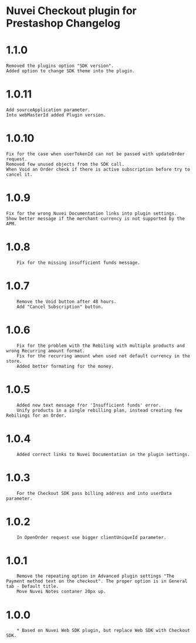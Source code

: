 # Nuvei Checkout plugin for Prestashop Changelog

# 1.1.0
    Removed the plugins option "SDK version".
    Added option to change SDK theme into the plugin.
    

# 1.0.11
    Add sourceApplication parameter.
    Into webMasterId added Plugin version.

# 1.0.10
    Fix for the case when userTokenId can not be passed with updateOrder request.
    Removed few unused objects from the SDK call.
    When Void an Order check if there is active subscription before try to cancel it.

# 1.0.9
    Fix for the wrong Nuvei Documentation links into plugin settings.
    Show better message if the merchant currency is not supported by the APM.

# 1.0.8
```
    Fix for the missing insufficient funds message.
```

# 1.0.7
```
    Remove the Void button after 48 hours.
    Add "Cancel Subscription" button.
```

# 1.0.6
```
    Fix for the problem with the Rebiling with multiple products and wrong Recurring amount format.
    Fix for the recurring amount when used not default currency in the store.
    Added better formating for the money.
```

# 1.0.5
```
    Added new text message fror 'Insufficient funds' error.
    Unify products in a single rebilling plan, instead creating few Rebilings for an Order.
```

# 1.0.4
```
    Added correct links to Nuvei Documentation in the plugin settings.
```

# 1.0.3
```
    For the Checkout SDK pass billing address and into userData parameter.
```

# 1.0.2
```
    In OpenOrder request use bigger clientUniqueId parameter.
```

# 1.0.1
```
    Remove the repeating option in Advanced plugin settings "The Payment method text on the checkout". The proper option is in General tab - Default title.
    Move Nuvei Notes contaner 20px up.
```

# 1.0.0
```
    * Based on Nuvei Web SDK plugin, but replace Web SDK with Checkout SDK.
```